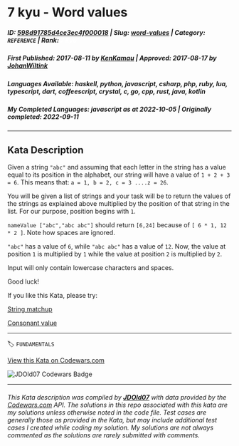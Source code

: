 # 7 kyu - Word values

##### **ID**: [598d91785d4ce3ec4f000018](https://www.codewars.com/kata/598d91785d4ce3ec4f000018) | **Slug**: [word-values](https://www.codewars.com/kata/598d91785d4ce3ec4f000018) | **Category**: `REFERENCE` | **Rank**: <span style="color:white">7 kyu</span>

##### **First Published**: 2017-08-11 ***by*** [KenKamau](https://www.codewars.com/users/KenKamau) | **Approved**: 2017-08-17 ***by*** [JohanWiltink](https://www.codewars.com/users/JohanWiltink)

##### **Languages Available**: haskell, python, javascript, csharp, php, ruby, lua, typescript, dart, coffeescript, crystal, c, go, cpp, rust, java, kotlin

##### **My Completed Languages**: javascript ***as at*** 2022-10-05 | **Originally completed**: 2022-09-11

---

## Kata Description


Given a string `"abc"` and assuming that each letter in the string has a value equal to its position in the alphabet, our string will have a value of `1 + 2 + 3 = 6`. This means that: `a = 1, b = 2, c = 3 ....z = 26`.



You will be given a list of strings and your task will be to return the values of the strings as explained above multiplied by the position of that string in the list. For our purpose, position begins with `1`.



`nameValue ["abc","abc abc"]` should return `[6,24]` because of `[ 6 * 1, 12 * 2 ]`. Note how spaces are ignored.



`"abc"` has a value of `6`, while `"abc abc"` has a value of `12`. Now, the value at position `1` is multiplied by `1` while the value at position `2` is multiplied by `2`.



Input will only contain lowercase characters and spaces.



Good luck!



If you like this Kata, please try:



[String matchup](https://www.codewars.com/kata/59ca8e8e1a68b7de740001f4)



[Consonant value](https://www.codewars.com/kata/59c633e7dcc4053512000073)

---


🏷 `FUNDAMENTALS`


[View this Kata on Codewars.com](https://www.codewars.com/kata/598d91785d4ce3ec4f000018)

![](https://www.codewars.com/users/jdold07/badges/large "JDOld07 Codewars Badge")

---

###### *This Kata description was compiled by [**JDOld07**](https://tpstech.dev) with data provided by the [Codewars.com](https://www.codewars.com) API.  The solutions in this repo associated with this kata are my solutions unless otherwise noted in the code file.  Test cases are generally those as provided in the Kata, but may include additional test cases I created while coding my solution.  My solutions are not always commented as the solutions are rarely submitted with comments.*
